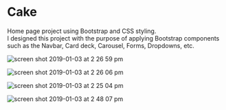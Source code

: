 # Cake 
Home page project using Bootstrap and CSS styling.\
I designed this project with the purpose of applying Bootstrap components such as the Navbar, Card deck, Carousel, Forms, Dropdowns, etc.

![screen shot 2019-01-03 at 2 26 59 pm](https://user-images.githubusercontent.com/22551193/50658026-17176200-0f66-11e9-862d-64d5473ed621.png)

![screen shot 2019-01-03 at 2 26 06 pm](https://user-images.githubusercontent.com/22551193/50658029-1aaae900-0f66-11e9-9a17-ab4456e74119.png)

![screen shot 2019-01-03 at 2 25 04 pm](https://user-images.githubusercontent.com/22551193/50658031-1bdc1600-0f66-11e9-9ef3-004c43a5882e.png)

![screen shot 2019-01-03 at 2 48 07 pm](https://user-images.githubusercontent.com/22551193/50658225-aa509780-0f66-11e9-9aa8-96aed10a59b6.png)


